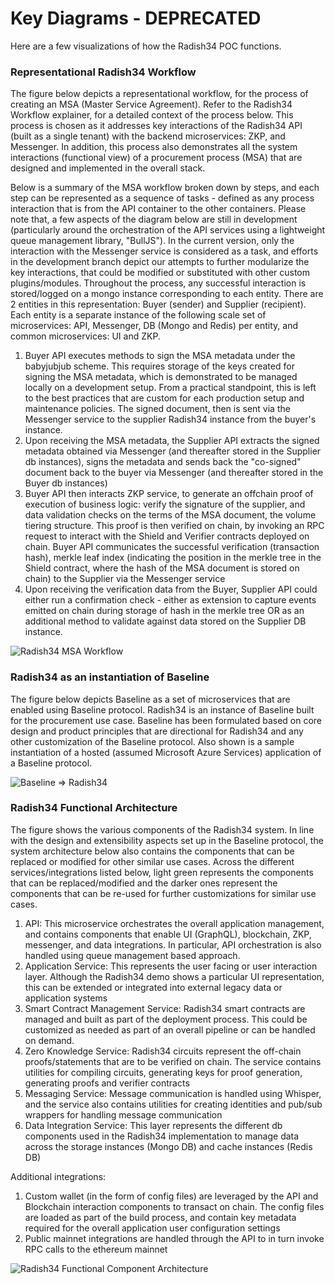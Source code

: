 # Key Diagrams - DEPRECATED

Here are a few visualizations of how the Radish34 POC functions.

### Representational Radish34 Workflow <a href="representational-radish34-workflow" id="representational-radish34-workflow"></a>

The figure below depicts a representational workflow, for the process of creating an MSA (Master Service Agreement). Refer to the Radish34 Workflow explainer, for a detailed context of the process below. This process is chosen as it addresses key interactions of the Radish34 API (built as a single tenant) with the backend microservices: ZKP, and Messenger. In addition, this process also demonstrates all the system interactions (functional view) of a procurement process (MSA) that are designed and implemented in the overall stack.

Below is a summary of the MSA workflow broken down by steps, and each step can be represented as a sequence of tasks - defined as any process interaction that is from the API container to the other containers. Please note that, a few aspects of the diagram below are still in development (particularly around the orchestration of the API services using a lightweight queue management library, "BullJS"). In the current version, only the interaction with the Messenger service is considered as a task, and efforts in the development branch depict our attempts to further modularize the key interactions, that could be modified or substituted with other custom plugins/modules. Throughout the process, any successful interaction is stored/logged on a mongo instance corresponding to each entity. There are 2 entities in this representation: Buyer (sender) and Supplier (recipient). Each entity is a separate instance of the following scale set of microservices: API, Messenger, DB (Mongo and Redis) per entity, and common microservices: UI and ZKP.

1. Buyer API executes methods to sign the MSA metadata under the babyjubjub scheme. This requires storage of the keys created for signing the MSA metadata, which is demonstrated to be managed locally on a development setup. From a practical standpoint, this is left to the best practices that are custom for each production setup and maintenance policies. The signed document, then is sent via the Messenger service to the supplier Radish34 instance from the buyer's instance.
2. Upon receiving the MSA metadata, the Supplier API extracts the signed metadata obtained via Messenger (and thereafter stored in the Supplier db instances), signs the metadata and sends back the "co-signed" document back to the buyer via Messenger (and thereafter stored in the Buyer db instances)
3. Buyer API then interacts ZKP service, to generate an offchain proof of execution of business logic: verify the signature of the supplier, and data validation checks on the terms of the MSA document, the volume tiering structure. This proof is then verified on chain, by invoking an RPC request to interact with the Shield and Verifier contracts deployed on chain. Buyer API communicates the successful verification (transaction hash), merkle leaf index (indicating the position in the merkle tree in the Shield contract, where the hash of the MSA document is stored on chain) to the Supplier via the Messenger service
4. Upon receiving the verification data from the Buyer, Supplier API could either run a confirmation check - either as extension to capture events emitted on chain during storage of hash in the merkle tree OR as an additional method to validate against data stored on the Supplier DB instance.

![Radish34 MSA Workflow](https://gblobscdn.gitbook.com/assets%2F-M2ZgeO6\_fLS5V\_kJ073%2F-M2dJ4RIebxDTiCtVXzv%2F-M2dLtYG6QDphLzHNyJR%2Fimage.png?alt=media\&token=e45346e4-f223-443b-9701-3027c4be16d2)

### Radish34 as an instantiation of Baseline <a href="radish34-as-an-instantiation-of-baseline" id="radish34-as-an-instantiation-of-baseline"></a>

The figure below depicts Baseline as a set of microservices that are enabled using Baseline protocol. Radish34 is an instance of Baseline built for the procurement use case. Baseline has been formulated based on core design and product principles that are directional for Radish34 and any other customization of the Baseline protocol. Also shown is a sample instantiation of a hosted (assumed Microsoft Azure Services) application of a Baseline protocol.

![Baseline => Radish34](https://gblobscdn.gitbook.com/assets%2F-M2ZgeO6\_fLS5V\_kJ073%2F-M2dJ4RIebxDTiCtVXzv%2F-M2dLbyPYQDMMqa\_nWto%2Fimage.png?alt=media\&token=ac1c7050-e9f1-4e6d-828d-d1568d5a1167)

### Radish34 Functional Architecture <a href="radish34-functional-architecture" id="radish34-functional-architecture"></a>

The figure shows the various components of the Radish34 system. In line with the design and extensibility aspects set up in the Baseline protocol, the system architecture below also contains the components that can be replaced or modified for other similar use cases. Across the different services/integrations listed below, light green represents the components that can be replaced/modified and the darker ones represent the components that can be re-used for further customizations for similar use cases.

1. API: This microservice orchestrates the overall application management, and contains components that enable UI (GraphQL), blockchain, ZKP, messenger, and data integrations. In particular, API orchestration is also handled using queue management based approach.
2. Application Service: This represents the user facing or user interaction layer. Although the Radish34 demo shows a particular UI representation, this can be extended or integrated into external legacy data or application systems
3. Smart Contract Management Service: Radish34 smart contracts are managed and built as part of the deployment process. This could be customized as needed as part of an overall pipeline or can be handled on demand.
4. Zero Knowledge Service: Radish34 circuits represent the off-chain proofs/statements that are to be verified on chain. The service contains utilities for compiling circuits, generating keys for proof generation, generating proofs and verifier contracts
5. Messaging Service: Message communication is handled using Whisper, and the service also contains utilities for creating identities and pub/sub wrappers for handling message communication
6. Data Integration Service: This layer represents the different db components used in the Radish34 implementation to manage data across the storage instances (Mongo DB) and cache instances (Redis DB)

Additional integrations:

1. Custom wallet (in the form of config files) are leveraged by the API and Blockchain interaction components to transact on chain. The config files are loaded as part of the build process, and contain key metadata required for the overall application user configuration settings
2. Public mainnet integrations are handled through the API to in turn invoke RPC calls to the ethereum mainnet

![Radish34 Functional Component Architecture](https://gblobscdn.gitbook.com/assets%2F-M2ZgeO6\_fLS5V\_kJ073%2F-M2jg8-pxfDsVUWZmTC6%2F-M2jrCC1ivQ9MzTm1PQU%2FRadish34%20Components.png?alt=media\&token=1de0b8a0-bdea-40f4-9b31-53e54862ee50)

​

## ​ <a href="undefined" id="undefined"></a>
